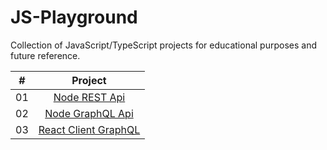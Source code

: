 # JS-Playground

Collection of JavaScript/TypeScript projects for educational purposes and future reference.

|  #  |                                               Project                                                |
| :-: | :--------------------------------------------------------------------------------------------------: |
| 01  |          [Node REST Api](https://github.com/johanstech/JS-Playground/tree/master/Api-REST/)          |
| 02  |       [Node GraphQL Api](https://github.com/johanstech/JS-Playground/tree/master/Api-GraphQL/)       |
| 03  | [React Client GraphQL](https://github.com/johanstech/JS-Playground/tree/master/React-Client-GraphQL) |
